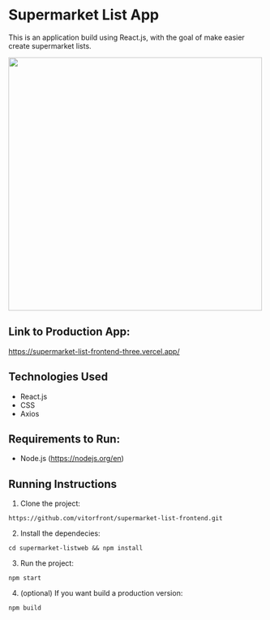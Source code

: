 # Supermarket List App

This is an application build using React.js, with the goal of make easier create supermarket lists.

<p> 
  <img height="500" src="https://github.com/vitorfront/supermarket-list-frontend/blob/master/public/image/demo.gif"/>
</p>

## Link to Production App:

https://supermarket-list-frontend-three.vercel.app/

## Technologies Used

- React.js
- CSS
- Axios

## Requirements to Run:

- Node.js (https://nodejs.org/en)

## Running Instructions

1. Clone the project:

```
https://github.com/vitorfront/supermarket-list-frontend.git

```

2. Install the dependecies:

```
cd supermarket-listweb && npm install
```

3. Run the project:

```
npm start
```

4. (optional) If you want build a production version:

```
npm build
```
